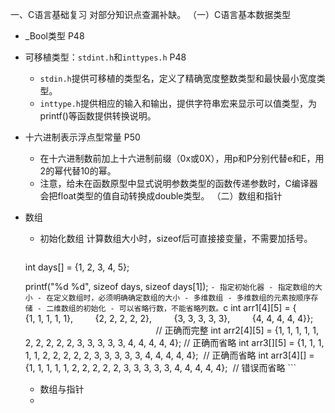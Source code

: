 一、C语言基础复习
对部分知识点查漏补缺。
（一）C语言基本数据类型
- \_Bool类型 P48
- 可移植类型：`stdint.h`和`inttypes.h` P48
	- `stdin.h`提供可移植的类型名，定义了精确宽度整数类型和最快最小宽度类型。
	- `inttype.h`提供相应的输入和输出，提供字符串宏来显示可以值类型，为printf()等函数提供转换说明。
- 十六进制表示浮点型常量 P50
	- 在十六进制数前加上十六进制前缀（0x或0X），用p和P分别代替e和E，用2的幂代替10的幂。
	- 注意，给未在函数原型中显式说明参数类型的函数传递参数时，C编译器会把float类型的值自动转换成double类型。
（二）数组和指针
- 数组
	- 初始化数组
		计算数组大小时，sizeof后可直接接变量，不需要加括号。
		```c
	int days[] = {1, 2, 3, 4, 5};

	printf("%d %d", sizeof days, sizeof days[1]);
		```
	  - 指定初始化器
	  - 指定数组的大小
		 - 在定义数组时，必须明确确定数组的大小
	  - 多维数组
		  - 多维数组的元素按顺序存储
		  - 二维数组的初始化
			  - 可以省略行数，不能省略列数。
			```c
int arr1[4][5] = {
        {1, 1, 1, 1, 1},
        {2, 2, 2, 2, 2},
        {3, 3, 3, 3, 3},
        {4, 4, 4, 4, 4}};                                                          // 正确而完整
int arr2[4][5] = {1, 1, 1, 1, 1, 2, 2, 2, 2, 2, 3, 3, 3, 3, 3, 4, 4, 4, 4, 4}; // 正确而省略
int arr3[][5] = {1, 1, 1, 1, 1, 2, 2, 2, 2, 2, 3, 3, 3, 3, 3, 4, 4, 4, 4, 4};  // 正确而省略
int arr3[4][] = {1, 1, 1, 1, 1, 2, 2, 2, 2, 2, 3, 3, 3, 3, 3, 4, 4, 4, 4, 4};  // 错误而省略
			```
	- 数组与指针
	- 